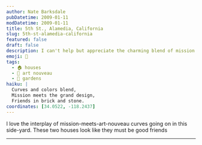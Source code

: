 ```yaml
---
author: Nate Barksdale
pubDatetime: 2009-01-11
modDatetime: 2009-01-11
title: 5th St., Alamedia, California
slug: 5th-st-alamedia-california
featured: false
draft: false
description: I can't help but appreciate the charming blend of mission style and art nouveau curves in this side-yard, showcasing the friendship between these two houses.
emoji: 🏡
tags:
  - 🏠 houses
  - 🎨 art nouveau
  - 🌳 gardens
haiku: |
  Curves and colors blend,  
  Mission meets the grand design,  
  Friends in brick and stone.
coordinates: [34.0522, -118.2437]
---
```


I love the interplay of mission-meets-art-nouveau curves going on in this side-yard. These two houses look like they must be good friends

---
